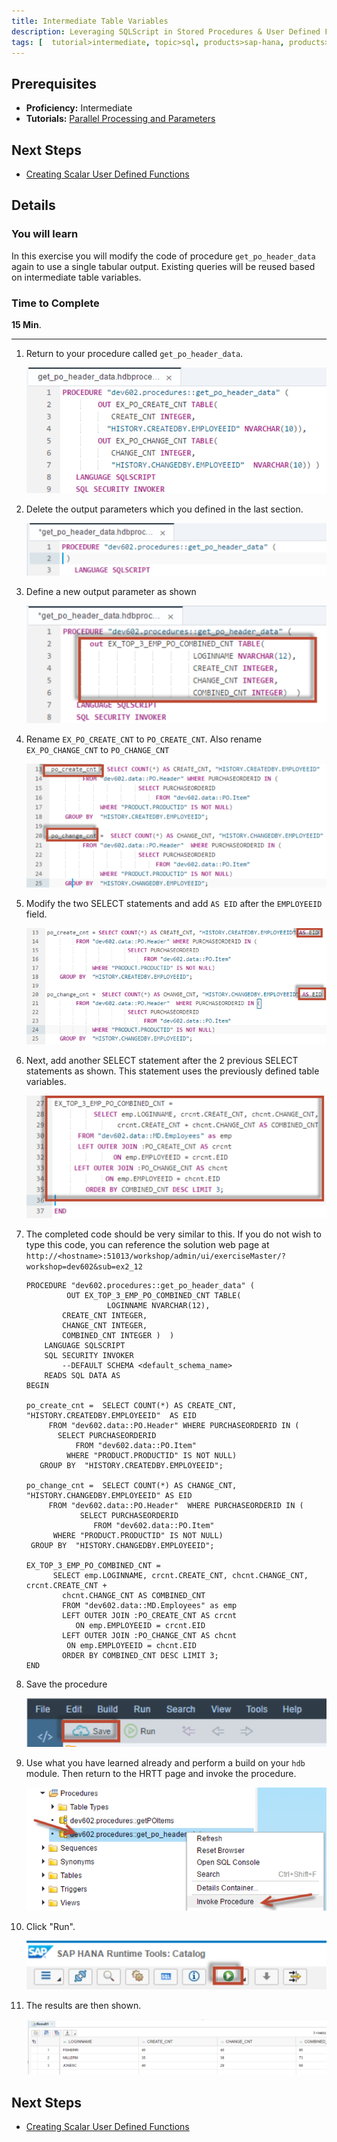 ```yaml
---
title: Intermediate Table Variables
description: Leveraging SQLScript in Stored Procedures & User Defined Functions
tags: [  tutorial>intermediate, topic>sql, products>sap-hana, products>sap-hana\,-express-edition ]
---
```

## Prerequisites  
 - **Proficiency:** Intermediate
 - **Tutorials:** [Parallel Processing and Parameters](http://go.sap.com/developer/tutorials/xsa-sqlscript-parallel.html)

## Next Steps
 - [Creating Scalar User Defined Functions](http://go.sap.com/developer/tutorials/xsa-sqlscript-scalar.html)

## Details
### You will learn  
In this exercise you will modify the code of procedure `get_po_header_data` again to use a single tabular output. Existing queries will be reused based on intermediate table variables.

### Time to Complete
**15 Min**.

---

1. Return to your procedure called `get_po_header_data`.

	![Existing Procedure](1.png)
	
2. Delete the output parameters which you defined in the last section.

	![Define output](2.png)

3. Define a new output parameter as shown

	![New output](3.png)

4. Rename `EX_PO_CREATE_CNT` to `PO_CREATE_CNT`. Also rename `EX_PO_CHANGE_CNT` to `PO_CHANGE_CNT`

	![change name](4.png)

5. Modify the two SELECT statements and add `AS EID` after the `EMPLOYEEID` field.

	![modify select](5.png)

6. Next, add another SELECT statement after the 2 previous SELECT statements as shown. This statement uses the previously defined table variables.

	![add another select](6.png)

7. The completed code should be very similar to this. If you do not wish to type this code, you can reference the solution web page at `http://<hostname>:51013/workshop/admin/ui/exerciseMaster/?workshop=dev602&sub=ex2_12`

	```	
	PROCEDURE "dev602.procedures::get_po_header_data" (
             OUT EX_TOP_3_EMP_PO_COMBINED_CNT TABLE(
                      LOGINNAME NVARCHAR(12), 
			CREATE_CNT INTEGER, 
			CHANGE_CNT INTEGER,
			COMBINED_CNT INTEGER )  )
   		LANGUAGE SQLSCRIPT
   		SQL SECURITY INVOKER
   			--DEFAULT SCHEMA <default_schema_name>
   		READS SQL DATA AS 
	BEGIN

	po_create_cnt =  SELECT COUNT(*) AS CREATE_CNT, "HISTORY.CREATEDBY.EMPLOYEEID"  AS EID
         FROM "dev602.data::PO.Header" WHERE PURCHASEORDERID IN (
           SELECT PURCHASEORDERID 
               FROM "dev602.data::PO.Item" 
             WHERE "PRODUCT.PRODUCTID" IS NOT NULL)
       GROUP BY  "HISTORY.CREATEDBY.EMPLOYEEID";
    
	po_change_cnt =  SELECT COUNT(*) AS CHANGE_CNT, "HISTORY.CHANGEDBY.EMPLOYEEID" AS EID
         FROM "dev602.data::PO.Header"  WHERE PURCHASEORDERID IN (
                SELECT PURCHASEORDERID 
                   FROM "dev602.data::PO.Item"
          WHERE "PRODUCT.PRODUCTID" IS NOT NULL)
     GROUP BY  "HISTORY.CHANGEDBY.EMPLOYEEID";

	EX_TOP_3_EMP_PO_COMBINED_CNT = 
          SELECT emp.LOGINNAME, crcnt.CREATE_CNT, chcnt.CHANGE_CNT,  crcnt.CREATE_CNT + 
			chcnt.CHANGE_CNT AS COMBINED_CNT
      		FROM "dev602.data::MD.Employees" as emp
      		LEFT OUTER JOIN :PO_CREATE_CNT AS crcnt
               ON emp.EMPLOYEEID = crcnt.EID
     		LEFT OUTER JOIN :PO_CHANGE_CNT AS chcnt
             ON emp.EMPLOYEEID = chcnt.EID
        	ORDER BY COMBINED_CNT DESC LIMIT 3;
	END
	```

8. Save the procedure

	![save Procedure](7.png)

9. Use what you have learned already and perform a build on your `hdb` module. Then return to the HRTT page and invoke the procedure.

	![HRTT](8.png)

10. Click "Run".

	![Run](9.png)

11. The results are then shown.

	![Results](10.png)
	

## Next Steps
 - [Creating Scalar User Defined Functions](http://go.sap.com/developer/tutorials/xsa-sqlscript-scalar.html)
